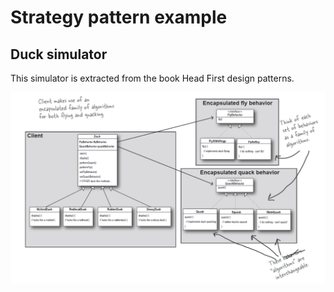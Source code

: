 <h1>Strategy pattern example</h1>

<h2>Duck simulator</h2>

This simulator is extracted from the book Head First design patterns.

![alt text](https://github.com/albertofullstack/design-patterns/blob/main/DuckStrategyExample/src/resources/strategy_pattern_diagram.PNG?raw=true)
